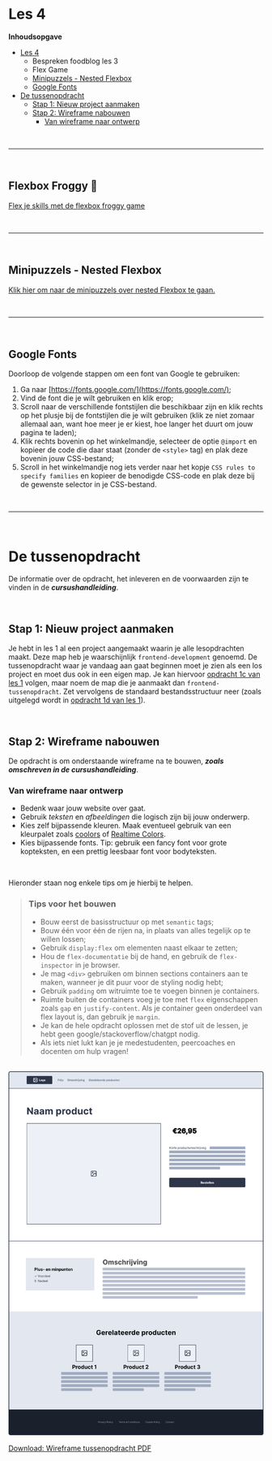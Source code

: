# Les 4

**Inhoudsopgave**
- [Les 4](#les-4)
  - Bespreken foodblog les 3
  - Flex Game
  - [Minipuzzels - Nested Flexbox](#minipuzzels---nested-flexbox)
  - [Google Fonts](#google-fonts)
- [De tussenopdracht](#de-tussenopdracht)
  - [Stap 1: Nieuw project aanmaken](#stap-1-nieuw-project-aanmaken)
  - [Stap 2: Wireframe nabouwen](#stap-2-wireframe-nabouwen)
    - [Van wireframe naar ontwerp](#van-wireframe-naar-ontwerp)


<br><hr><br>

## Flexbox Froggy 🐸

[Flex je skills met de flexbox froggy game](https://flexboxfroggy.com)

<br><hr><br>

## Minipuzzels - Nested Flexbox

[Klik hier om naar de minipuzzels over nested Flexbox te gaan.](minipuzzels/nested-flexbox/)

<br><hr><br>

## Google Fonts

Doorloop de volgende stappen om een font van Google te gebruiken:

1. Ga naar [https://fonts.google.com/](https://fonts.google.com/);
2. Vind de font die je wilt gebruiken en klik erop;
3. Scroll naar de verschillende fontstijlen die beschikbaar zijn en klik rechts op het plusje bij de fontstijlen die je wilt gebruiken (klik ze niet zomaar allemaal aan, want hoe meer je er kiest, hoe langer het duurt om jouw pagina te laden);
4. Klik rechts bovenin op het winkelmandje, selecteer de optie `@import` en kopieer de code die daar staat (zonder de `<style>` tag) en plak deze bovenin jouw CSS-bestand;
5. Scroll in het winkelmandje nog iets verder naar het kopje `CSS rules to specify families` en kopieer de benodigde CSS-code en plak deze bij de gewenste selector in je CSS-bestand.

<br><hr><br>

# De tussenopdracht

De informatie over de opdracht, het inleveren en de voorwaarden zijn te vinden in de ***cursushandleiding***.

<br>

## Stap 1: Nieuw project aanmaken
Je hebt in les 1 al een project aangemaakt waarin je alle lesopdrachten maakt. Deze map heb je waarschijnlijk `frontend-development` genoemd. De tussenopdracht waar je vandaag aan gaat beginnen moet je zien als een los project en moet dus ook in een eigen map. Je kan hiervoor [opdracht 1c van les 1](../les1/#opdracht-1c---eerste-project-aanmaken) volgen, maar noem de map die je aanmaakt dan `frontend-tussenopdracht`. Zet vervolgens de standaard bestandsstructuur neer (zoals uitgelegd wordt in [opdracht 1d van les 1](../les1/#opdracht-1d---bestandsstructuur-html-en-css)).

<br>


## Stap 2: Wireframe nabouwen
De opdracht is om onderstaande wireframe na te bouwen, ***zoals omschreven in de cursushandleiding***.
<br>
### Van wireframe naar ontwerp
- Bedenk waar jouw website over gaat. 
- Gebruik *teksten* en *afbeeldingen* die logisch zijn bij jouw onderwerp.
- Kies zelf bijpassende kleuren. Maak eventueel gebruik van een kleurpalet zoals [coolors](https://coolors.co/palettes/palettes) of [Realtime Colors](https://www.realtimecolors.com/).
- Kies bijpassende fonts. Tip: gebruik een fancy font voor grote kopteksten, en een prettig leesbaar font voor bodyteksten.
  
<br>

Hieronder staan nog enkele tips om je hierbij te helpen.

> ### Tips voor het bouwen
>
> - Bouw eerst de basisstructuur op met `semantic` tags;
> - Bouw één voor één de rijen na, in plaats van alles tegelijk op te willen lossen;
> - Gebruik `display:flex` om elementen naast elkaar te zetten;
> - Hou de `flex-documentatie` bij de hand, en gebruik de `flex-inspector` in je browser.
> - Je mag `<div>` gebruiken om binnen sections containers aan te maken, wanneer je dit puur voor de styling nodig hebt;
> - Gebruik `padding` om witruimte toe te voegen binnen je containers.
> - Ruimte buiten de containers voeg je toe met `flex` eigenschappen zoals `gap` en `justify-content`. Als je container geen onderdeel van flex layout is, dan gebruik je `margin`.
> - Je kan de hele opdracht oplossen met de stof uit de lessen, je hebt geen google/stackoverflow/chatgpt nodig.
> - Als iets niet lukt kan je je medestudenten, peercoaches en docenten om hulp vragen!

<br>

<img width="1012" alt="Wireframe les 4" src="wireframe/wireframe-tussenopdracht.png">

[Download: Wireframe tussenopdracht PDF](https://github.com/HR-CMGT/frontend-2023-2024/files/12676336/wireframe-tussenopdracht.pdf)
